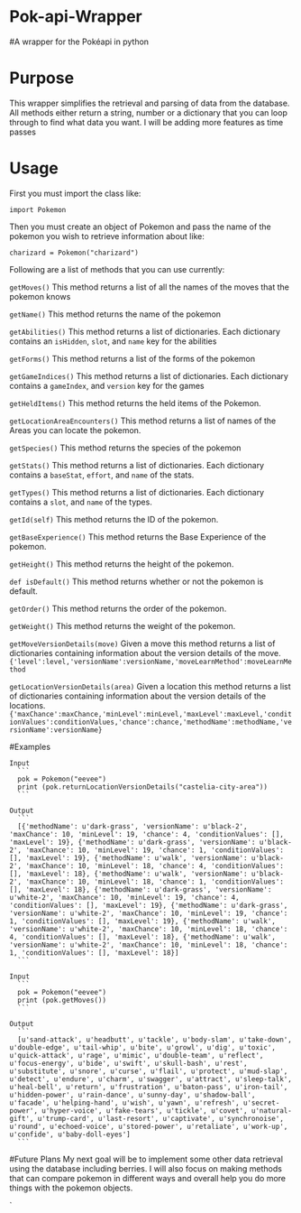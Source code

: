 # Pok-api-Wrapper
#A wrapper for the Pokéapi in python

# Purpose

This wrapper simplifies the retrieval and parsing of data from the database. All methods either return a string, number or a dictionary that you can loop through to find what data you want. I will be adding more features as time passes 

# Usage

First you must import the class like: 

`import Pokemon `

Then you must create an object of Pokemon and pass the name of the pokemon you wish to retrieve information about like:

` charizard = Pokemon("charizard") `

Following are a list of methods that you can use currently:

`getMoves()`
    This method returns a list of all the names of the moves that the pokemon knows
    
  `getName()`
    This method returns the name of the pokemon
    
  `getAbilities()`
    This method returns a list of dictionaries. Each dictionary contains an `isHidden`, `slot`, and `name` key for the abilities
    
  `getForms()`
    This method returns a list of the forms of the pokemon
    
  `getGameIndices()`
    This method returns a list of dictionaries. Each dictionary contains a `gameIndex`, and `version` key for the games
    
  `getHeldItems()`
    This method returns the held items of the Pokemon.
  
  `getLocationAreaEncounters()`
    This method returns a list of names of the Areas you can locate the pokemon.
    
  `getSpecies()`
    This method returns the species of the pokemon
    
  `getStats()`
    This method returns a list of dictionaries. Each dictionary contains a `baseStat`, `effort`, and `name` of the stats.
    
  `getTypes()`
    This method returns a list of dictionaries. Each dictionary contains a `slot`, and `name` of the types.
    
  `getId(self)`
    This method returns the ID of the pokemon.

  `getBaseExperience()`
    This method returns the Base Experience of the pokemon.

  `getHeight()`
    This method returns the height of the pokemon.

  `def isDefault()`
    This method returns whether or not the pokemon is default.

  `getOrder()`
    This method returns the order of the pokemon.
    
  `getWeight()`
    This method returns the weight of the pokemon.
    
  `getMoveVersionDetails(move)`
    Given a move this method returns a list of dictionaries containing information about the version details of the move.
    `{'level':level,'versionName':versionName,'moveLearnMethod':moveLearnMethod`
    
  `getLocationVersionDetails(area)`
    Given a location this method returns a list of dictionaries containing information about the version details of the locations.
    ```
    {'maxChance':maxChance,'minLevel':minLevel,'maxLevel':maxLevel,'conditionValues':conditionValues,'chance':chance,'methodName':methodName,'versionName':versionName}
    ```
    
#Examples
    
    Input
      ```
      pok = Pokemon("eevee")
      print (pok.returnLocationVersionDetails("castelia-city-area"))
      ```
    
    Output
      ```
      [{'methodName': u'dark-grass', 'versionName': u'black-2', 'maxChance': 10, 'minLevel': 19, 'chance': 4, 'conditionValues': [], 'maxLevel': 19}, {'methodName': u'dark-grass', 'versionName': u'black-2', 'maxChance': 10, 'minLevel': 19, 'chance': 1, 'conditionValues': [], 'maxLevel': 19}, {'methodName': u'walk', 'versionName': u'black-2', 'maxChance': 10, 'minLevel': 18, 'chance': 4, 'conditionValues': [], 'maxLevel': 18}, {'methodName': u'walk', 'versionName': u'black-2', 'maxChance': 10, 'minLevel': 18, 'chance': 1, 'conditionValues': [], 'maxLevel': 18}, {'methodName': u'dark-grass', 'versionName': u'white-2', 'maxChance': 10, 'minLevel': 19, 'chance': 4, 'conditionValues': [], 'maxLevel': 19}, {'methodName': u'dark-grass', 'versionName': u'white-2', 'maxChance': 10, 'minLevel': 19, 'chance': 1, 'conditionValues': [], 'maxLevel': 19}, {'methodName': u'walk', 'versionName': u'white-2', 'maxChance': 10, 'minLevel': 18, 'chance': 4, 'conditionValues': [], 'maxLevel': 18}, {'methodName': u'walk', 'versionName': u'white-2', 'maxChance': 10, 'minLevel': 18, 'chance': 1, 'conditionValues': [], 'maxLevel': 18}]
      ```
      
    Input 
      ```
      pok = Pokemon("eevee")
      print (pok.getMoves())
      ```
      
    Output
      ```
      [u'sand-attack', u'headbutt', u'tackle', u'body-slam', u'take-down', u'double-edge', u'tail-whip', u'bite', u'growl', u'dig', u'toxic', u'quick-attack', u'rage', u'mimic', u'double-team', u'reflect', u'focus-energy', u'bide', u'swift', u'skull-bash', u'rest', u'substitute', u'snore', u'curse', u'flail', u'protect', u'mud-slap', u'detect', u'endure', u'charm', u'swagger', u'attract', u'sleep-talk', u'heal-bell', u'return', u'frustration', u'baton-pass', u'iron-tail', u'hidden-power', u'rain-dance', u'sunny-day', u'shadow-ball', u'facade', u'helping-hand', u'wish', u'yawn', u'refresh', u'secret-power', u'hyper-voice', u'fake-tears', u'tickle', u'covet', u'natural-gift', u'trump-card', u'last-resort', u'captivate', u'synchronoise', u'round', u'echoed-voice', u'stored-power', u'retaliate', u'work-up', u'confide', u'baby-doll-eyes']
      ```


#Future Plans
  My next goal will be to implement some other data retrieval using the database including berries. I will also focus on making methods that can compare pokemon in different ways and overall help you do more things with the pokemon objects.
  
    
  
  
    
  `
  
